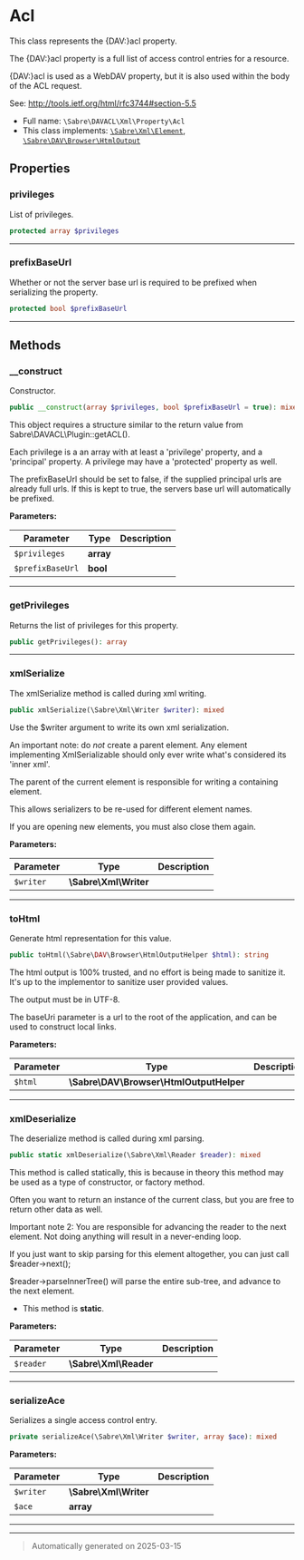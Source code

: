 
# Acl

This class represents the {DAV:}acl property.

The {DAV:}acl property is a full list of access control entries for a
resource.

{DAV:}acl is used as a WebDAV property, but it is also used within the body
of the ACL request.

See:
http://tools.ietf.org/html/rfc3744#section-5.5

* Full name: `\Sabre\DAVACL\Xml\Property\Acl`
* This class implements:
[`\Sabre\Xml\Element`](../../../Xml/Element.md), [`\Sabre\DAV\Browser\HtmlOutput`](../../../DAV/Browser/HtmlOutput.md)



## Properties


### privileges

List of privileges.

```php
protected array $privileges
```






***

### prefixBaseUrl

Whether or not the server base url is required to be prefixed when
serializing the property.

```php
protected bool $prefixBaseUrl
```






***

## Methods


### __construct

Constructor.

```php
public __construct(array $privileges, bool $prefixBaseUrl = true): mixed
```

This object requires a structure similar to the return value from
Sabre\DAVACL\Plugin::getACL().

Each privilege is a an array with at least a 'privilege' property, and a
'principal' property. A privilege may have a 'protected' property as
well.

The prefixBaseUrl should be set to false, if the supplied principal urls
are already full urls. If this is kept to true, the servers base url
will automatically be prefixed.






**Parameters:**

| Parameter | Type | Description |
|-----------|------|-------------|
| `$privileges` | **array** |  |
| `$prefixBaseUrl` | **bool** |  |





***

### getPrivileges

Returns the list of privileges for this property.

```php
public getPrivileges(): array
```












***

### xmlSerialize

The xmlSerialize method is called during xml writing.

```php
public xmlSerialize(\Sabre\Xml\Writer $writer): mixed
```

Use the $writer argument to write its own xml serialization.

An important note: do _not_ create a parent element. Any element
implementing XmlSerializable should only ever write what's considered
its 'inner xml'.

The parent of the current element is responsible for writing a
containing element.

This allows serializers to be re-used for different element names.

If you are opening new elements, you must also close them again.






**Parameters:**

| Parameter | Type | Description |
|-----------|------|-------------|
| `$writer` | **\Sabre\Xml\Writer** |  |





***

### toHtml

Generate html representation for this value.

```php
public toHtml(\Sabre\DAV\Browser\HtmlOutputHelper $html): string
```

The html output is 100% trusted, and no effort is being made to sanitize
it. It's up to the implementor to sanitize user provided values.

The output must be in UTF-8.

The baseUri parameter is a url to the root of the application, and can
be used to construct local links.






**Parameters:**

| Parameter | Type | Description |
|-----------|------|-------------|
| `$html` | **\Sabre\DAV\Browser\HtmlOutputHelper** |  |





***

### xmlDeserialize

The deserialize method is called during xml parsing.

```php
public static xmlDeserialize(\Sabre\Xml\Reader $reader): mixed
```

This method is called statically, this is because in theory this method
may be used as a type of constructor, or factory method.

Often you want to return an instance of the current class, but you are
free to return other data as well.

Important note 2: You are responsible for advancing the reader to the
next element. Not doing anything will result in a never-ending loop.

If you just want to skip parsing for this element altogether, you can
just call $reader->next();

$reader->parseInnerTree() will parse the entire sub-tree, and advance to
the next element.

* This method is **static**.




**Parameters:**

| Parameter | Type | Description |
|-----------|------|-------------|
| `$reader` | **\Sabre\Xml\Reader** |  |





***

### serializeAce

Serializes a single access control entry.

```php
private serializeAce(\Sabre\Xml\Writer $writer, array $ace): mixed
```








**Parameters:**

| Parameter | Type | Description |
|-----------|------|-------------|
| `$writer` | **\Sabre\Xml\Writer** |  |
| `$ace` | **array** |  |





***


***
> Automatically generated on 2025-03-15
